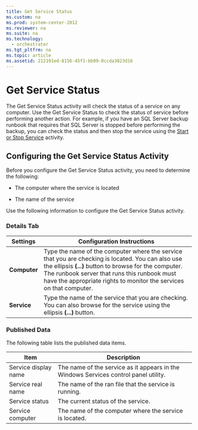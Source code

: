 ```yaml
---
title: Get Service Status
ms.custom: na
ms.prod: system-center-2012
ms.reviewer: na
ms.suite: na
ms.technology: 
  - orchestrator
ms.tgt_pltfrm: na
ms.topic: article
ms.assetid: 212191ed-8156-45f1-bb09-0ccda3823d16
---
```

# Get Service Status
The Get Service Status activity will check the status of a service on any computer. Use the Get Service Status to check the status of service before performing another action. For example, if you have an SQL Server backup runbook that requires that SQL Server is stopped before performing the backup, you can check the status and then stop the service using the [Start or Stop Service](./Start-or-Stop-Service.md) activity.

## Configuring the Get Service Status Activity
Before you configure the Get Service Status activity, you need to determine the following:

-   The computer where the service is located

-   The name of the service

Use the following information to configure the Get Service Status activity.

### Details Tab

|Settings|Configuration Instructions|
|------------|------------------------------|
|**Computer**|Type the name of the computer where the service that you are checking is located. You can also use the ellipsis **\(...\)** button to browse for the computer. The runbook server that runs this runbook must have the appropriate rights to monitor the services on that computer.|
|**Service**|Type the name of the service that you are checking. You can also browse for the service using the ellipsis **\(...\)** button.|

### Published Data
The following table lists the published data items.

|Item|Description|
|--------|---------------|
|Service display name|The name of the service as it appears in the Windows Services control panel utility.|
|Service real name|The name of the ran file that the service is running.|
|Service status|The current status of the service.|
|Service computer|The name of the computer where the service is located.|


